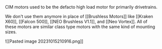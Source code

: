 CIM motors used to be the defacto high load motor for primarily drivetrains.

We don't use them anymore in place of [[Brushless Motors]] like [[Kraken X60]], [[Falcon 500]], [[NEO Brushless V1.1]], and [[Neo Vortex]]. All of these motors are similar class type motors with the same kind of mounting sizes.

![[Pasted image 20231015210916.png]]